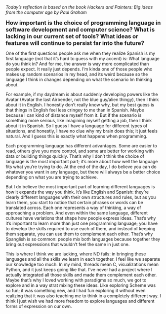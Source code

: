 <em style="font-size:1 em;">  <!-- em = italics -->
Today’s reflection is based on the book *Hackers and Painters: Big ideas from the computer age by Paul Graham*
</em>

<strong style="font-size:1.3em;"> <!-- strong = bold -->
How important is the choice of programming language in software development and computer science? What is lacking in our current set of tools? What ideas or features will continue to persist far into the future?
</strong>

One of the first questions people ask me when they realize Spanish is my first language (not that it’s hard to guess with my accent) is: What language do you think in? And for me, the answer is way more complicated than people expect. It really just depends. I’m kinda one of those people who makes up random scenarios in my head, and its weird because so the language I think in changes depending on what the scenario Im thinking about.

For example, if my daydream is about suddenly developing powers like the Avatar (Avatar the last Airbender, not the blue guy/alien thingy), then I think about it in English. I honestly don’t really know why, but my best guess is that things in English feel less cringey to me than in Spanish. Maybe because I can kind of distance myself from it. But if the scenario is something more serious, like imagining myself getting a job, then I think about it in Spanish. So I guess I have a language for different types of situations, and honestly, I have no clue why my brain does this; it just feels natural. And I guess this is exactly what happens when programming. 

Each programming language has different advantages. Some are easier to read, others give you more control, and some are better for working with data or building things quickly. That’s why I don’t think the choice of language is the most important part; it’s more about how well the language fits what you’re trying to do. At the end of the day, I do believe you can do whatever you want in any language, but there will always be a better choice depending on what you are trying to achieve. 

But I do believe the most important part of learning different languages is how it expands the way you think. It’s like English and Spanish: they’re clearly different languages with their own structures and rules, but as you learn them, you start to notice that certain phrases or words can be translated across. Each one represents a way of thinking, a way of approaching a problem. And even within the same language, different cultures have variations that shape how people express ideas. That’s why it’s important to learn more than just one programming language; you have to develop the skills required to use each of them, and instead of keeping them separate, you can use them to complement each other. That’s why Spanglish is so common: people mix both languages because together they bring out expressions that wouldn’t feel the same in just one.

This is where I think we are lacking, where ND fails: in bringing these languages and all the skills we learn in each together. I feel like we separate our knowledge too much. In my mind, threads mean C, visualizations mean Python, and it just keeps going like that. I’ve never had a project where I actually integrated all those skills and made them complement each other. Maybe that’s why I loved working with paradigms so much, we got to explore and in a way strat mixing these ideas. Like exploring Scheme was so fun; it was something new, and I had fun exploring it without even realizing that it was also teaching me to think in a completely different way. I think I just wish we had more freedom to explore languages and different forms of expression on our own.